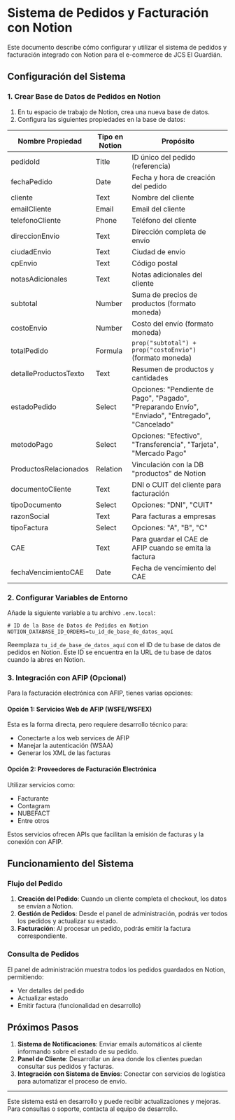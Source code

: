 # Sistema de Pedidos y Facturación con Notion

Este documento describe cómo configurar y utilizar el sistema de pedidos y facturación integrado con Notion para el e-commerce de JCS El Guardián.

## Configuración del Sistema

### 1. Crear Base de Datos de Pedidos en Notion

1. En tu espacio de trabajo de Notion, crea una nueva base de datos.
2. Configura las siguientes propiedades en la base de datos:

| Nombre Propiedad | Tipo en Notion | Propósito |
|------------------|----------------|-----------|
| pedidoId | Title | ID único del pedido (referencia) |
| fechaPedido | Date | Fecha y hora de creación del pedido |
| cliente | Text | Nombre del cliente |
| emailCliente | Email | Email del cliente |
| telefonoCliente | Phone | Teléfono del cliente |
| direccionEnvio | Text | Dirección completa de envío |
| ciudadEnvio | Text | Ciudad de envío |
| cpEnvio | Text | Código postal |
| notasAdicionales | Text | Notas adicionales del cliente |
| subtotal | Number | Suma de precios de productos (formato moneda) |
| costoEnvio | Number | Costo del envío (formato moneda) |
| totalPedido | Formula | `prop("subtotal") + prop("costoEnvio")` (formato moneda) |
| detalleProductosTexto | Text | Resumen de productos y cantidades |
| estadoPedido | Select | Opciones: "Pendiente de Pago", "Pagado", "Preparando Envío", "Enviado", "Entregado", "Cancelado" |
| metodoPago | Select | Opciones: "Efectivo", "Transferencia", "Tarjeta", "Mercado Pago" |
| ProductosRelacionados | Relation | Vinculación con la DB "productos" de Notion |
| documentoCliente | Text | DNI o CUIT del cliente para facturación |
| tipoDocumento | Select | Opciones: "DNI", "CUIT" |
| razonSocial | Text | Para facturas a empresas |
| tipoFactura | Select | Opciones: "A", "B", "C" |
| CAE | Text | Para guardar el CAE de AFIP cuando se emita la factura |
| fechaVencimientoCAE | Date | Fecha de vencimiento del CAE |

### 2. Configurar Variables de Entorno

Añade la siguiente variable a tu archivo `.env.local`:

```
# ID de la Base de Datos de Pedidos en Notion
NOTION_DATABASE_ID_ORDERS=tu_id_de_base_de_datos_aquí
```

Reemplaza `tu_id_de_base_de_datos_aquí` con el ID de tu base de datos de pedidos en Notion. Este ID se encuentra en la URL de tu base de datos cuando la abres en Notion.

### 3. Integración con AFIP (Opcional)

Para la facturación electrónica con AFIP, tienes varias opciones:

#### Opción 1: Servicios Web de AFIP (WSFE/WSFEX)
Esta es la forma directa, pero requiere desarrollo técnico para:
- Conectarte a los web services de AFIP
- Manejar la autenticación (WSAA)
- Generar los XML de las facturas

#### Opción 2: Proveedores de Facturación Electrónica
Utilizar servicios como:
- Facturante
- Contagram
- NUBEFACT
- Entre otros

Estos servicios ofrecen APIs que facilitan la emisión de facturas y la conexión con AFIP.

## Funcionamiento del Sistema

### Flujo del Pedido

1. **Creación del Pedido**: Cuando un cliente completa el checkout, los datos se envían a Notion.
2. **Gestión de Pedidos**: Desde el panel de administración, podrás ver todos los pedidos y actualizar su estado.
3. **Facturación**: Al procesar un pedido, podrás emitir la factura correspondiente.

### Consulta de Pedidos

El panel de administración muestra todos los pedidos guardados en Notion, permitiendo:
- Ver detalles del pedido
- Actualizar estado
- Emitir factura (funcionalidad en desarrollo)

## Próximos Pasos

1. **Sistema de Notificaciones**: Enviar emails automáticos al cliente informando sobre el estado de su pedido.
2. **Panel de Cliente**: Desarrollar un área donde los clientes puedan consultar sus pedidos y facturas.
3. **Integración con Sistema de Envíos**: Conectar con servicios de logística para automatizar el proceso de envío.

---

Este sistema está en desarrollo y puede recibir actualizaciones y mejoras. Para consultas o soporte, contacta al equipo de desarrollo. 